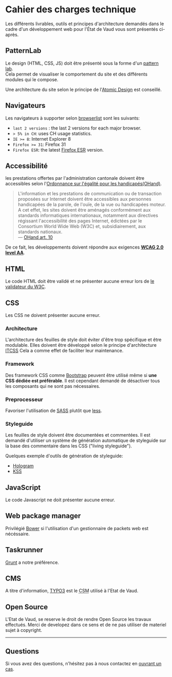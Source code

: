 # Cahier des charges technique

Les différents livrables, outils et principes d'architecture demandés dans le cadre d'un développement web pour l'État de Vaud vous sont présentés ci-après.


## PatternLab

Le design (HTML, CSS, JS) doit être présenté sous la forme d'un [pattern lab](http://patternlab.io/).  
Cela permet de visualiser le comportement du site et des différents modules qui le compose.

Une architecture du site selon le principe de l'[Atomic Design](http://bradfrost.com/blog/post/atomic-web-design/) est conseillé.

## Navigateurs

Les navigateurs à supporter selon [browserlist](https://github.com/ai/browserslist) sont les suivants:

- `last 2 versions` : the last 2 versions for each major browser.
- `> 5% in CH`: uses CH usage statistics.
- `IE >= 8`: Internet Explorer 8
- `Firefox >= 31`: Firefox 31
- `Firefox ESR`: the latest [Firefox ESR](https://www.mozilla.org/en-US/firefox/organizations/faq/) version.

## Accessibilité

les prestations offertes par l'administration cantonale doivent être accessibles selon l'[Ordonnance sur l'égalité pour les handicapés(OHand)](http://www.admin.ch/opc/fr/classified-compilation/20031813/index.html).

> L'information et les prestations de communication ou de transaction proposées sur Internet doivent être accessibles aux personnes handicapées de la parole, de l'ouïe, de la vue ou handicapées moteur. A cet effet, les sites doivent être aménagés conformément aux standards informatiques internationaux, notamment aux directives régissant l'accessibilité des pages Internet, édictées par le Consortium World Wide Web (W3C) et, subsidiairement, aux standards nationaux.  
> — [OHand art. 10](http://www.admin.ch/opc/fr/classified-compilation/20031813/index.html#a10)

De ce fait, les développements doivent répondre aux exigences **[WCAG 2.0 level AA](http://www.w3.org/TR/WCAG20/)**.

## HTML

Le code HTML doit être validé et ne présenter aucune erreur lors de [le validateur du W3C](http://validator.w3.org).

## CSS

Les CSS ne doivent présenter aucune erreur.

### Architecture

L'architecture des feuilles de style doit éviter d'être trop spécifique et être modulable. Elles doivent être développé selon le principe d'architecture [ITCSS](http://itcss.io)
Cela a comme effet de faciliter leur maintenance.

### Framework

Des framework CSS comme [Bootstrap](http://getbootstrap.com) peuvent être utilisé même si **une CSS dédiée est préférable**.
Il est cependant demandé de désactiver tous les composants qui ne sont pas nécessaires.

### Preprocesseur

Favoriser l'utilisation de [SASS](http://sass-lang.com) plutôt que [less](http://www.lesscss.org).

### Styleguide

Les feuilles de style doivent être documentées et commentées.
Il est demandé d'utiliser un système de génération automatique de styleguide sur la base des commentaire dans les CSS ("living styleguide").

Quelques exemple d'outils de génération de styleguide:
- [Hologram](http://trulia.github.io/hologram/)
- [KSS](http://warpspire.com/kss/)

## JavaScript

Le code Javascript ne doit présenter aucune erreur.


## Web package manager

Privilégié [Bower](http://bower.io/) si l'utilisation d'un gestionnaire de packets web est nécéssaire.

## Taskrunner

[Grunt](http://gruntjs.com/) a notre préférence.

## CMS

A titre d'information, [TYPO3](http://typo3.org/) est le <abbr title="Content Management System">CSM</abbr> utilisé à l'Etat de Vaud.

## Open Source

L'Etat de Vaud, se reserve le droit de rendre Open Source les travaux effectués. Merci de developez dans ce sens et de ne pas utiliser de materiel sujet à copyright.

---

## Questions

Si vous avez des questions, n'hésitez pas à nous contactez en [ouvrant un cas](https://github.com/vdch/specifications/issues/new).
